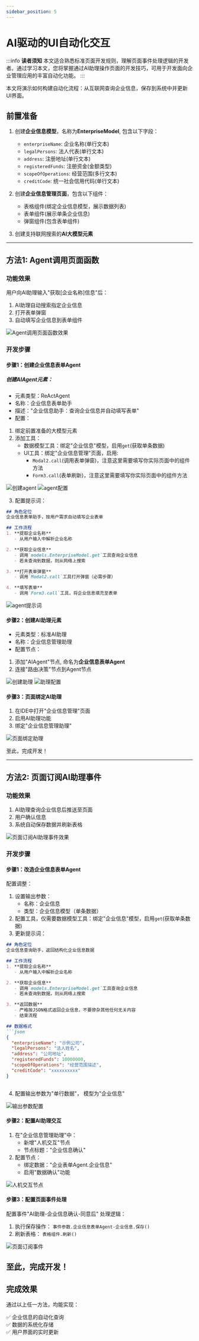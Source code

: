 ```yaml
---
sidebar_position: 5
---
```


# AI驱动的UI自动化交互

:::info **读者须知**
本文适合熟悉标准页面开发规则，理解页面事件处理逻辑的开发者。通过学习本文，您将掌握通过AI助理操作页面的开发技巧，可用于开发面向企业管理应用的丰富自动化功能。
:::

本文将演示如何构建自动化流程：从互联网查询企业信息，保存到系统中并更新UI界面。

## 前置准备
1. 创建**企业信息模型**，名称为**EnterpriseModel**, 包含以下字段：
   - `enterpriseName`: 企业名称(单行文本)
   - `legalPersons`: 法人代表(单行文本)
   - `address`: 注册地址(单行文本)
   - `registeredFunds`: 注册资金(金额类型)
   - `scopeOfOperations`: 经营范围(多行文本)
   - `creditCode`: 统一社会信用代码(单行文本)

2. 创建**企业信息管理页面**，包含以下组件：
   - 表格组件(绑定企业信息模型，展示数据列表)
   - 表单组件(展示单条企业信息)
   - 弹窗组件(包含表单组件)

3. 创建支持联网搜索的**AI大模型元素**

---

## 方法1: Agent调用页面函数

### 功能效果
用户向AI助理输入"获取[企业名称]信息"后：
1. AI助理自动搜索指定企业信息
2. 打开表单弹窗
3. 自动填写企业信息到表单组件

![Agent调用页面函数效果](./img/jitairobot/call_ui_tool.gif)


### 开发步骤

#### 步骤1：创建企业信息表单Agent
##### 创建AIAgent元素：
- 元素类型：ReActAgent
- 名称：企业信息表单助手
- 描述："企业信息助手：查询企业信息并自动填写表单"
- 配置：
1. 绑定前置准备的大模型元素
2. 添加工具：
   - 数据模型工具：绑定"企业信息"模型，启用`get`(获取单条数据)
   - UI工具：绑定"企业信息管理"页面，启用:
     * `Modal2.call`(调用表单弹窗)，注意这里需要填写你实际页面中的组件方法
     * `Form3.call`(表单刷新)，注意这里需要填写你实际页面中的组件方法

![创建agent](./img/jitairobot/create_agent.png)
![agent配置](./img/jitairobot/agent_setting.png)

3. 配置提示词：
```markdown
## 角色定位
企业信息表单助手，按用户需求自动填写企业表单

## 工作流程
1. **提取企业名称**
   - 从用户输入中解析企业名称

2. **获取企业信息**
   - 调用`models.EnterpriseModel.get`工具查询企业信息
   - 若未查询到数据，则从网络上搜索

3. **打开表单弹窗**
   - 调用`Modal2.call`工具打开弹窗（必需步骤）

4. **填写表单**
   - 调用`Form3.call`工具，将企业信息填充至表单
```

![agent提示词](./img/jitairobot/agent_promp.png)


#### 步骤2：创建AI助理元素
- 元素类型：标准AI助理
- 名称：企业信息管理助理
- 配置节点：
1. 添加"AIAgent"节点, 命名为**企业信息表单Agent**
2. 连接"路由决策"节点到Agent节点

![创建助理](./img/jitairobot/create_assistant.png)
![助理配置](./img/jitairobot/assistant_setting.gif)

#### 步骤3：页面绑定AI助理
1. 在IDE中打开"企业信息管理"页面
2. 启用AI助理功能
3. 绑定"企业信息管理助理"

![页面绑定助理](./img/jitairobot/page_assistant.png)

至此，完成开发！

---

## 方法2: 页面订阅AI助理事件

### 功能效果
1. AI助理查询企业信息后推送至页面
2. 用户确认信息
3. 系统自动保存数据并刷新表格

![页面订阅AI助理事件效果](./img/jitairobot/humanaction.gif)

### 开发步骤

#### 步骤1：改造企业信息表单Agent
配置调整：
1. 设置输出参数：
   - 名称：企业信息
   - 类型：企业信息模型（单条数据）
2. 配置工具，仅需要数据模型工具：绑定"企业信息"模型，启用`get`(获取单条数据)
3. 更新提示词：
```markdown
## 角色定位
企业信息查询助手，返回结构化企业信息数据

## 工作流程
1. **提取企业名称**
   - 从用户输入中解析企业名称

2. **获取企业信息**
   - 调用`models.EnterpriseModel.get`工具查询企业信息
   - 若未查询到数据，则从网络上搜索

3. **返回数据**
   - 严格按JSON格式返回企业信息，不要掺杂其他任何无关内容
   - 结束流程

## 数据格式
```json
{
  "enterpriseName": "示例公司",
  "legalPersons": "法人姓名",
  "address": "公司地址",
  "registeredFunds": 10000000,
  "scopeOfOperations": "经营范围描述",
  "creditCode": "xxxxxxxxxx"
}
```
```
```

4. 配置输出参数为"单行数据"， 模型为"企业信息"

![输出参数配置](./img/jitairobot/agent_output.png)


#### 步骤2：配置AI助理交互
1. 在"企业信息管理助理"中：
   - 新增"人机交互"节点
   - 节点标题："企业信息确认"
2. 配置节点：
   - 绑定数据："企业表单Agent.企业信息"
   - 启用"数据确认"功能

![人机交互节点](./img/jitairobot/human_action_node.png)

#### 步骤3：配置页面事件处理
配置事件"AI助理-企业信息确认-同意后"
处理逻辑：
1. 执行保存操作：
   `事件参数.企业信息表单Agent-企业信息.保存()`
2. 刷新表格：
   `表格组件.刷新()`

![页面订阅事件](./img/jitairobot/page_event.png)

至此，完成开发！
---

## 完成效果
通过以上任一方法，均能实现：

✅ 企业信息的自动化查询  
✅ 数据的系统化存储  
✅ 用户界面的实时更新  
